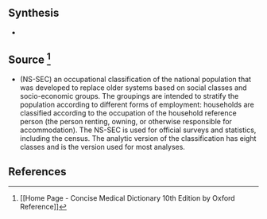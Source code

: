## Synthesis
- 
## Source [^1]
- (NS-SEC) an occupational classification of the national population that was developed to replace older systems based on social classes and socio-economic groups. The groupings are intended to stratify the population according to different forms of employment: households are classified according to the occupation of the household reference person (the person renting, owning, or otherwise responsible for accommodation). The NS-SEC is used for official surveys and statistics, including the census. The analytic version of the classification has eight classes and is the version used for most analyses.
## References

[^1]: [[Home Page - Concise Medical Dictionary 10th Edition by Oxford Reference]]